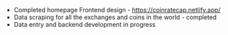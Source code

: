 - Completed homepage Frontend design - https://coinratecap.netlify.app/
- Data scraping for all the exchanges and coins in the world - completed
- Data entry and backend development in progress 
